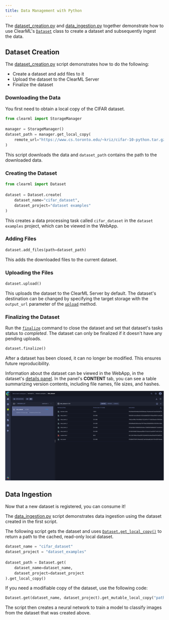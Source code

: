 ```yaml
---
title: Data Management with Python
---
```


The [dataset_creation.py](https://github.com/allegroai/clearml/blob/master/examples/datasets/dataset_creation.py) and 
[data_ingestion.py](https://github.com/allegroai/clearml/blob/master/examples/datasets/data_ingestion.py) 
together demonstrate how to use ClearML's [`Dataset`](../../references/sdk/dataset.md) class to create a dataset and 
subsequently ingest the data. 

## Dataset Creation

The [dataset_creation.py](https://github.com/allegroai/clearml/blob/master/examples/datasets/dataset_creation.py) script 
demonstrates how to do the following:
* Create a dataset and add files to it
* Upload the dataset to the ClearML Server
* Finalize the dataset


### Downloading the Data

You first need to obtain a local copy of the CIFAR dataset.

 ```python
 from clearml import StorageManager

 manager = StorageManager()
 dataset_path = manager.get_local_copy(
     remote_url="https://www.cs.toronto.edu/~kriz/cifar-10-python.tar.gz"
 )
```

This script downloads the data and `dataset_path` contains the path to the downloaded data. 

### Creating the Dataset

```python
from clearml import Dataset

dataset = Dataset.create(
    dataset_name="cifar_dataset", 
    dataset_project="dataset examples"
)
 ```

This creates a data processing task called `cifar_dataset` in the `dataset examples` project, which
can be viewed in the WebApp.

### Adding Files

```python
dataset.add_files(path=dataset_path)
```

This adds the downloaded files to the current dataset.  

### Uploading the Files

```python
dataset.upload()
```
This uploads the dataset to the ClearML Server by default. The dataset's destination can be changed by specifying the 
target storage with the `output_url` parameter of the [`upload`](../../references/sdk/dataset.md#upload) method. 

### Finalizing the Dataset

Run the [`finalize`](../../references/sdk/dataset.md#finalize) command to close the dataset and set that dataset's tasks
status to *completed*. The dataset can only be finalized if it doesn't have any pending uploads. 

```python
dataset.finalize()
```

After a dataset has been closed, it can no longer be modified. This ensures future reproducibility. 

Information about the dataset can be viewed in the WebApp, in the dataset's [details panel](../../webapp/datasets/webapp_dataset_viewing.md#version-details-panel). 
In the panel's **CONTENT** tab, you can see a table summarizing version contents, including file names, file sizes, and hashes.

![Dataset content tab](../../img/examples_data_management_cifar_dataset.png)

## Data Ingestion

Now that a new dataset is registered, you can consume it!

The [data_ingestion.py](https://github.com/allegroai/clearml/blob/master/examples/datasets/data_ingestion.py) script 
demonstrates data ingestion using the dataset created in the first script.

The following script gets the dataset and uses [`Dataset.get_local_copy()`](../../references/sdk/dataset.md#get_local_copy) 
to return a path to the cached, read-only local dataset. 

```python
dataset_name = "cifar_dataset"
dataset_project = "dataset_examples"

dataset_path = Dataset.get(
    dataset_name=dataset_name, 
    dataset_project=dataset_project
).get_local_copy()
```

If you need a modifiable copy of the dataset, use the following code: 
```python
Dataset.get(dataset_name, dataset_project).get_mutable_local_copy("path/to/download")
```

The script then creates a neural network to train a model to classify images from the dataset that was
created above.